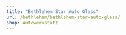 ```yaml
---
title: "Bethlehem Star Auto Glass"
url: /bethlehem/bethlehem-star-auto-glass/
shop: Autowerkstatt
---
```

